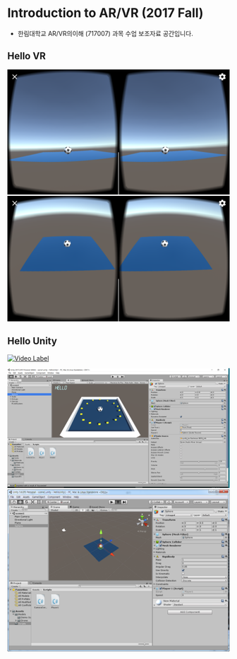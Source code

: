 # Introduction to AR/VR (2017 Fall)
* 한림대학교 AR/VR의이해 (717007) 과목 수업 보조자료 공간입니다.


## Hello VR
<img src='Unity/HelloVR/Screenshots/Screenshot_2017-11-28-02-48-11.png' width=800/>

<img src='Unity/HelloVR/Screenshots/Screenshot_2017-11-28-02-50-54.png' width=800/>


## Hello Unity

[![Video Label](http://img.youtube.com/vi/2elEmzItW_0/0.jpg)](https://youtu.be/2elEmzItW_0)


<img src='Unity/HelloUnity1/screenshots/screenshot2.png' width=800 />

<img src='Unity/HelloUnity1/screenshots/screenshot1.png' width=800 />



